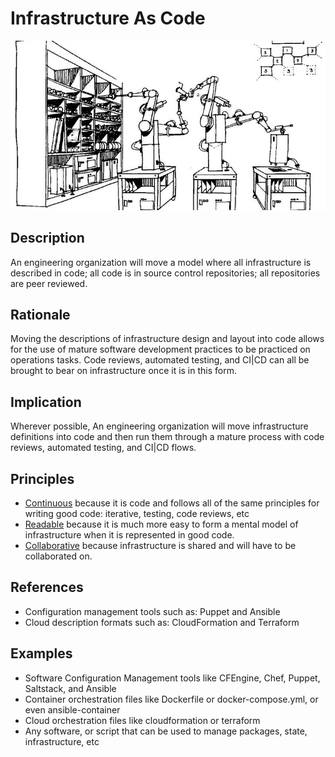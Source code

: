 # Infrastructure As Code
![infrastructure-as-code](../../images/infrastructure-as-code.jpg)
## Description
An engineering organization will move a model where all infrastructure is described in code; all code is in source control repositories; all repositories are peer reviewed.
## Rationale
Moving the descriptions of infrastructure design and layout into code allows for the use of mature software development practices to be practiced on operations tasks. Code reviews, automated testing, and CI|CD can all be brought to bear on infrastructure once it is in this form.
## Implication
Wherever possible, An engineering organization will move infrastructure definitions into code and then run them through a mature process with code reviews, automated testing, and CI|CD flows.
## Principles
* [Continuous](../design-principles/continuous.md) because it is code and follows all of the same principles for writing good code: iterative, testing, code reviews, etc
* [Readable](../design-principles/readable.md) because it is much more easy to form a mental model of infrastructure when it is represented in good code.
* [Collaborative](../design-principles/collaborative.md) because infrastructure is shared and will have to be collaborated on.
## References
* Configuration management tools such as: Puppet and Ansible
* Cloud description formats such as: CloudFormation and Terraform
## Examples
* Software Configuration Management tools like CFEngine, Chef, Puppet, Saltstack, and Ansible
* Container orchestration files like Dockerfile or docker-compose.yml, or even ansible-container
* Cloud orchestration files like cloudformation or terraform
* Any software, or script that can be used to manage packages, state, infrastructure, etc
